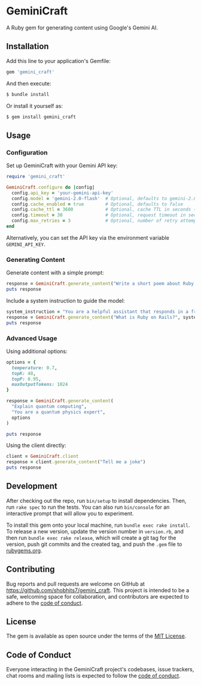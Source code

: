 # GeminiCraft

A Ruby gem for generating content using Google's Gemini AI.

## Installation

Add this line to your application's Gemfile:

```ruby
gem 'gemini_craft'
```

And then execute:

```bash
$ bundle install
```

Or install it yourself as:

```bash
$ gem install gemini_craft
```

## Usage

### Configuration

Set up GeminiCraft with your Gemini API key:

```ruby
require 'gemini_craft'

GeminiCraft.configure do |config|
  config.api_key = 'your-gemini-api-key'
  config.model = 'gemini-2.0-flash'  # Optional, defaults to gemini-2.0-flash
  config.cache_enabled = true        # Optional, defaults to false
  config.cache_ttl = 3600            # Optional, cache TTL in seconds (default: 1 hour)
  config.timeout = 30                # Optional, request timeout in seconds
  config.max_retries = 3             # Optional, number of retry attempts for failed requests
end
```

Alternatively, you can set the API key via the environment variable `GEMINI_API_KEY`.

### Generating Content

Generate content with a simple prompt:

```ruby
response = GeminiCraft.generate_content("Write a short poem about Ruby programming")
puts response
```

Include a system instruction to guide the model:

```ruby
system_instruction = "You are a helpful assistant that responds in a friendly, conversational tone."
response = GeminiCraft.generate_content("What is Ruby on Rails?", system_instruction)
puts response
```

### Advanced Usage

Using additional options:

```ruby
options = {
  temperature: 0.7,
  topK: 40,
  topP: 0.95,
  maxOutputTokens: 1024
}

response = GeminiCraft.generate_content(
  "Explain quantum computing",
  "You are a quantum physics expert",
  options
)

puts response
```

Using the client directly:

```ruby
client = GeminiCraft.client
response = client.generate_content("Tell me a joke")
puts response
```

## Development

After checking out the repo, run `bin/setup` to install dependencies. Then, run `rake spec` to run the tests. You can also run `bin/console` for an interactive prompt that will allow you to experiment.

To install this gem onto your local machine, run `bundle exec rake install`. To release a new version, update the version number in `version.rb`, and then run `bundle exec rake release`, which will create a git tag for the version, push git commits and the created tag, and push the `.gem` file to [rubygems.org](https://rubygems.org).

## Contributing

Bug reports and pull requests are welcome on GitHub at https://github.com/shobhits7/gemini_craft. This project is intended to be a safe, welcoming space for collaboration, and contributors are expected to adhere to the [code of conduct](https://github.com/shobhits7/gemini_craft/blob/main/CODE_OF_CONDUCT.md).

## License

The gem is available as open source under the terms of the [MIT License](https://opensource.org/licenses/MIT).

## Code of Conduct

Everyone interacting in the GeminiCraft project's codebases, issue trackers, chat rooms and mailing lists is expected to follow the [code of conduct](https://github.com/shobhits7/gemini_craft/blob/main/CODE_OF_CONDUCT.md).
